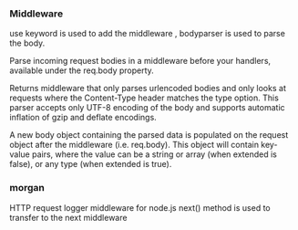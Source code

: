### Middleware

use keyword is used to add the middleware , bodyparser is used to parse the body.

Parse incoming request bodies in a middleware before your handlers, available under the req.body property.

Returns middleware that only parses urlencoded bodies and only looks at requests where the Content-Type header matches the type option. This parser accepts only UTF-8 encoding of the body and supports automatic inflation of gzip and deflate encodings.

A new body object containing the parsed data is populated on the request object after the middleware (i.e. req.body). This object will contain key-value pairs, where the value can be a string or array (when extended is false), or any type (when extended is true).

### morgan

HTTP request logger middleware for node.js
next() method is used to transfer to the next middleware
